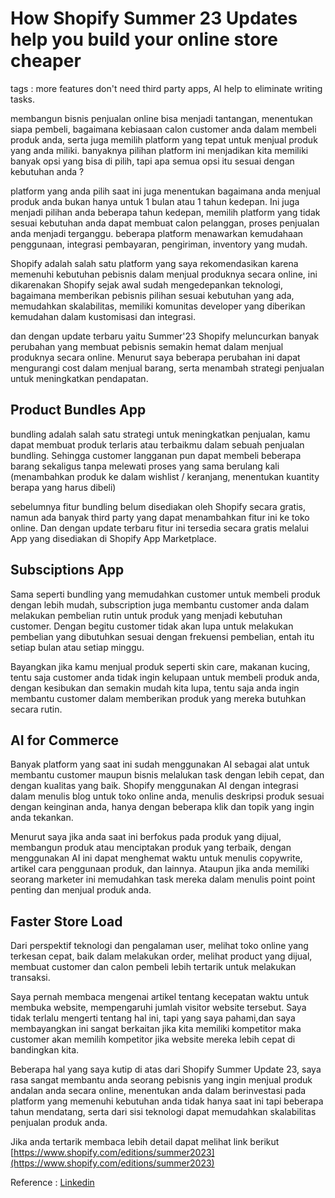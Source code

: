 # How Shopify Summer 23 Updates help you build your online store cheaper

tags : more features don't need third party apps, AI help to eliminate writing tasks.

membangun bisnis penjualan online bisa menjadi tantangan, menentukan siapa pembeli, bagaimana kebiasaan calon customer anda dalam membeli produk anda, serta juga memilih platform yang tepat untuk menjual produk yang anda miliki. banyaknya pilihan platform ini menjadikan kita memiliki banyak opsi yang bisa di pilih, tapi apa semua opsi itu sesuai dengan kebutuhan anda ?

platform yang anda pilih saat ini juga menentukan bagaimana anda menjual produk anda bukan hanya untuk 1 bulan atau 1 tahun kedepan. Ini juga menjadi pilihan anda beberapa tahun kedepan, memilih platform yang tidak sesuai kebutuhan anda dapat membuat calon pelanggan, proses penjualan anda menjadi terganggu. beberapa platform menawarkan kemudahaan penggunaan, integrasi pembayaran, pengiriman, inventory yang mudah.

Shopify adalah salah satu platform yang saya rekomendasikan karena memenuhi kebutuhan pebisnis dalam menjual produknya secara online, ini dikarenakan Shopify sejak awal sudah mengedepankan teknologi, bagaimana memberikan pebisnis pilihan sesuai kebutuhan yang ada, memudahkan skalabilitas, memiliki komunitas developer yang diberikan kemudahan dalam kustomisasi dan integrasi.

dan dengan update terbaru yaitu Summer'23 Shopify meluncurkan banyak perubahan yang membuat pebisnis semakin hemat dalam menjual produknya secara online. Menurut saya beberapa perubahan ini dapat mengurangi cost dalam menjual barang, serta menambah strategi penjualan untuk meningkatkan pendapatan.

## Product Bundles App

bundling adalah salah satu strategi untuk meningkatkan penjualan, kamu dapat membuat produk terlaris atau terbaikmu dalam sebuah penjualan bundling. Sehingga customer langganan pun dapat membeli beberapa barang sekaligus tanpa melewati proses yang sama berulang kali (menambahkan produk ke dalam wishlist / keranjang, menentukan kuantity berapa yang harus dibeli)

sebelumnya fitur bundling belum disediakan oleh Shopify secara gratis, namun ada banyak third party yang dapat menambahkan fitur ini ke toko online. Dan dengan update terbaru fitur ini tersedia secara gratis melalui App yang disediakan di Shopify App Marketplace.

## Subsciptions App

Sama seperti bundling yang memudahkan customer untuk membeli produk dengan lebih mudah, subscription juga membantu customer anda dalam melakukan pembelian rutin untuk produk yang menjadi kebutuhan customer. Dengan begitu customer tidak akan lupa untuk melakukan pembelian yang dibutuhkan sesuai dengan frekuensi pembelian, entah itu setiap bulan atau setiap minggu.

Bayangkan jika kamu menjual produk seperti skin care, makanan kucing, tentu saja customer anda tidak ingin kelupaan untuk membeli produk anda, dengan kesibukan dan semakin mudah kita lupa, tentu saja anda ingin membantu customer dalam memberikan produk yang mereka butuhkan secara rutin.

## AI for Commerce

Banyak platform yang saat ini sudah menggunakan AI sebagai alat untuk membantu customer maupun bisnis melalukan task dengan lebih cepat, dan dengan kualitas yang baik. Shopify menggunakan AI dengan integrasi dalam menulis blog untuk toko online anda, menulis deskripsi produk sesuai dengan keinginan anda, hanya dengan beberapa klik dan topik yang ingin anda tekankan.

Menurut saya jika anda saat ini berfokus pada produk yang dijual, membangun produk atau menciptakan produk yang terbaik, dengan menggunakan AI ini dapat menghemat waktu untuk menulis copywrite, artikel cara penggunaan produk, dan lainnya. Ataupun jika anda memiliki seorang marketer ini memudahkan task mereka dalam menulis point point penting dan menjual produk anda.

## Faster Store Load

Dari perspektif teknologi dan pengalaman user, melihat toko online yang terkesan cepat, baik dalam melakukan order, melihat product yang dijual, membuat customer dan calon pembeli lebih tertarik untuk melakukan transaksi.

Saya pernah membaca mengenai artikel tentang kecepatan waktu untuk membuka website, mempengaruhi jumlah visitor website tersebut. Saya tidak terlalu mengerti tentang hal ini, tapi yang saya pahami,dan saya membayangkan ini sangat berkaitan jika kita memiliki kompetitor maka customer akan memilih kompetitor jika website mereka lebih cepat di bandingkan kita.

Beberapa hal yang saya kutip di atas dari Shopify Summer Update 23, saya rasa sangat membantu anda seorang pebisnis yang ingin menjual produk andalan anda secara online, menentukan anda dalam berinvestasi pada platform yang memenuhi kebutuhan anda tidak hanya saat ini tapi beberapa tahun mendatang, serta dari sisi teknologi dapat memudahkan skalabilitas penjualan produk anda.

Jika anda tertarik membaca lebih detail dapat melihat link berikut [https://www.shopify.com/editions/summer2023](https://www.shopify.com/editions/summer2023)


Reference : [Linkedin](https://www.linkedin.com/posts/kadek-wijaya_shopify-shopifydropshipping-onlinebusiness-activity-7093527688165933056-ZKK-?utm_source=share&utm_medium=member_desktop)